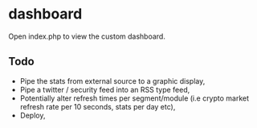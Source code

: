 # dashboard
Open index.php to view the custom dashboard.

## Todo
* Pipe the stats from external source to a graphic display,
* Pipe a twitter / security feed into an RSS type feed,
* Potentially alter refresh times per segment/module (i.e crypto market refresh rate per 10 seconds, stats per day etc),
* Deploy,
